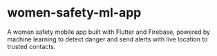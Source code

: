 # women-safety-ml-app
A women safety mobile app built with Flutter and Firebase, powered by machine learning to detect danger and send alerts with live location to trusted contacts.
